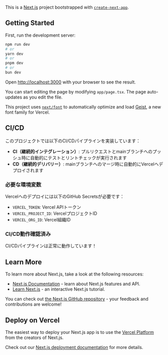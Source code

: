 This is a [Next.js](https://nextjs.org) project bootstrapped with [`create-next-app`](https://nextjs.org/docs/app/api-reference/cli/create-next-app).

## Getting Started

First, run the development server:

```bash
npm run dev
# or
yarn dev
# or
pnpm dev
# or
bun dev
```

Open [http://localhost:3000](http://localhost:3000) with your browser to see the result.

You can start editing the page by modifying `app/page.tsx`. The page auto-updates as you edit the file.

This project uses [`next/font`](https://nextjs.org/docs/app/building-your-application/optimizing/fonts) to automatically optimize and load [Geist](https://vercel.com/font), a new font family for Vercel.

## CI/CD

このプロジェクトでは以下のCI/CDパイプラインを実装しています：

- **CI（継続的インテグレーション）**: プルリクエストとmainブランチへのプッシュ時に自動的にテストとリントチェックが実行されます
- **CD（継続的デリバリー）**: mainブランチへのマージ時に自動的にVercelへデプロイされます

### 必要な環境変数

Vercelへのデプロイには以下のGitHub Secretsが必要です：

- `VERCEL_TOKEN`: Vercel APIトークン
- `VERCEL_PROJECT_ID`: VercelプロジェクトID
- `VERCEL_ORG_ID`: Vercel組織ID

### CI/CD動作確認済み

CI/CDパイプラインは正常に動作しています！

## Learn More

To learn more about Next.js, take a look at the following resources:

- [Next.js Documentation](https://nextjs.org/docs) - learn about Next.js features and API.
- [Learn Next.js](https://nextjs.org/learn) - an interactive Next.js tutorial.

You can check out [the Next.js GitHub repository](https://github.com/vercel/next.js) - your feedback and contributions are welcome!

## Deploy on Vercel

The easiest way to deploy your Next.js app is to use the [Vercel Platform](https://vercel.com/new?utm_medium=default-template&filter=next.js&utm_source=create-next-app&utm_campaign=create-next-app-readme) from the creators of Next.js.

Check out our [Next.js deployment documentation](https://nextjs.org/docs/app/building-your-application/deploying) for more details.
